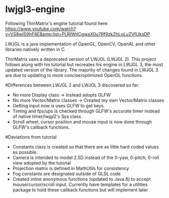 # lwjgl3-engine

Following ThinMatrix's engine tutorial found here: https://www.youtube.com/watch?v=VS8wlS9hF8E&amp;list=PLRIWtICgwaX0u7Rf9zkZhLoLuZVfUksDP

LWJGL is a java implementation of OpenGL, OpenCV, OpenAL and other libraries natively written in C. 

ThinMatrix uses a deprecated version of LWJGL (LWJGL 2). This project follows along with his tutorial but recreates his engine in LWJGL 3, the most updated version of the library. The majority of changes found in LWJGL 3 are due to updating to more concise/optimized OpenGL functions. 

#Differences between LWJGL 2 and LWJGL 3 discovered so far:
- No more Display class -> Instead adopts GLFW
- No more Vector/Matrix classes -> Created my own Vector/Matrix classes
- Getting input now is uses GLFW to get keys.
- Timing and fps/ups is checked through GLFW's accurate timer instead of native timer/lwjgl2's Sys class.
- Scroll wheel, cursor position and mouse input is now done through GLFW's callback functions.

#Deviations from tutorial
- Constants class is created so that there are as little hard coded values as possible.
- Camera is intended to model 2.5D instead of the 0-yaw, 0-pitch, 0-roll view adopted by the tutorial
- Projection matrix is defined in MathUtils for consistency
- Fog constants are designated outside of GLSL code
- Created inline anonymous functions (updated to Java 8) to accept mouse/cursor/scroll input. Currently have templates for a utilities package to hold these callback functions but will implement later
